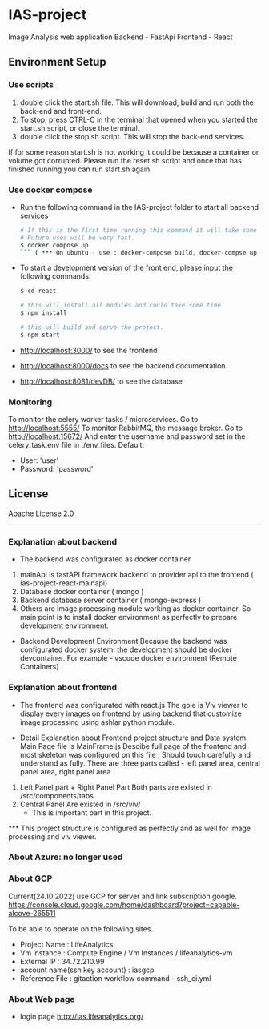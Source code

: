 # IAS-project
Image Analysis web application
Backend - FastApi
Frontend - React
## Environment Setup

### Use scripts
1. double click the start.sh file. This will download, build and run both the back-end and front-end.
2. To stop, press CTRL-C in the terminal that opened when you started the start.sh script, or close the terminal.
3. double click the stop.sh script. This will stop the back-end services.

If for some reason start.sh is not working it could be because a container or volume got corrupted.
Please run the reset.sh script and once that has finished running you can run start.sh again.

### Use docker compose
- Run the following command in the IAS-project folder to start all backend services
  ```sh
  # If this is the first time running this command it will take some time while the docker images are downloaded.
  # Future uses will be very fast.
  $ docker compose up
  ``` ( *** On ubuntu - use : docker-compose build, docker-compse up -d)
- To start a development version of the front end, please input the following commands.
  ```sh
  $ cd react
  
  # this will install all modules and could take some time
  $ npm install 
  
  # this will build and serve the project.
  $ npm start 
  ```
- [http://localhost:3000/]() to see the frontend


- [http://localhost:8000/docs]() to see the backend documentation


- [http://localhost:8081/devDB/]() to see the database

### Monitoring
To monitor the celery worker tasks / microservices. Go to [http://localhost:5555/]()
To monitor RabbitMQ, the message broker. Go to [http://localhost:15672/]()
And enter the username and password set in the celery_task.env file in ./env_files.
Default: 
- User: 'user'
- Password: 'password'


## License

Apache License 2.0

---
### Explanation about backend
- The backend was configurated as docker container
1. mainApi is fastAPI framework backend to provider api to the frontend ( ias-project-react-mainapi)
2. Database docker container ( mongo )
3. Backend database server container ( mongo-express ) 
4. Others are image processing module working as docker container.
So main point is to install docker environment as perfectly to prepare development environment.
- Backend Development Environment
Because the backend was configurated docker system. the development should be docker devcontainer.
For example - vscode docker environment (Remote Containers)
### Explanation about frontend
- The frontend was configurated with react.js
The gole is Viv viewer to display every images on frontend by using backend that customize image processing using ashlar python module.

- Detail Explanation about Frontend project structure and Data system.
 Main Page file is MainFrame.js 
 Descibe full page of the frontend and most skeleton was configured on this file , Should touch carefully and understand as fully.
 There are three parts called - left panel area, central panel area, right panel area
 1. Left Panel part + Right Panel Part
    Both parts are existed in /src/components/tabs
 2. Central Panel 
    Are existed in /src/viv/
    * This is important part in this project. 

*** This project structure is configured as perfectly and as well for image processing and viv viewer.

### About Azure: no longer used

### About GCP
Current(24.10.2022) use GCP for server and link subscription google.
https://console.cloud.google.com/home/dashboard?project=capable-alcove-265511

To be able to operate on the following sites.
  - Project Name : LifeAnalytics
  - Vm instance : Compute Engine / Vm Instances / lifeanalytics-vm
  - External IP : 34.72.210.99
  - account name(ssh key account) : iasgcp
  - Reference File : gitaction workflow command - ssh_ci.yml
  
  
### About Web page
 - login page http://ias.lifeanalytics.org/
    
